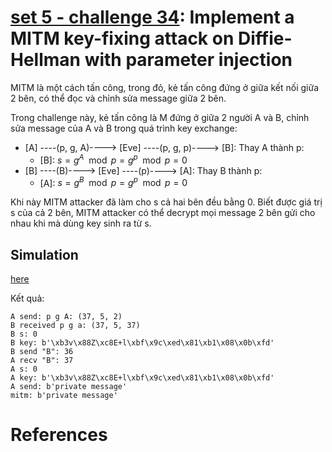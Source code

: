 # **[set 5 - challenge 34](https://cryptopals.com/sets/5/challenges/34): Implement a MITM key-fixing attack on Diffie-Hellman with parameter injection**

MITM là một cách tấn công, trong đỏ, kẻ tấn công đứng ở giữa kết nối giữa 2 bên, có thể đọc và chỉnh sửa message giữa 2 bên.

Trong challenge này, kẻ tấn công là M đứng ở giữa 2 người A và B, chỉnh sửa message của A và B trong quá trình key exchange:
- [A] ----(p, g, A)----> [Eve] ----(p, g, p)----> [B]: Thay A thành p:
    - [B]: $`s = g^A \mod p = g^p \mod p = 0`$
- [B] ----(B)----> [Eve] ----(p)----> [A]: Thay B thành p:
    - [A]: $`s = g^B \mod p = g^p \mod p = 0`$

Khi này MITM attacker đã làm cho s cả hai bên đều bằng 0. Biết được giá trị s của cả 2 bên, MITM attacker có thể decrypt mọi message 2 bên gửi cho nhau khi mà dùng key sinh ra từ s.

## Simulation
[here](./challenge34.py)

Kết quả:
```
A send: p g A: (37, 5, 2)
B received p g a: (37, 5, 37)
B s: 0
B key: b'\xb3v\x88Z\xc8E+l\xbf\x9c\xed\x81\xb1\x08\x0b\xfd'
B send "B": 36
A recv "B": 37
A s: 0
A key: b'\xb3v\x88Z\xc8E+l\xbf\x9c\xed\x81\xb1\x08\x0b\xfd'
A send: b'private message'
mitm: b'private message'
```
# References
